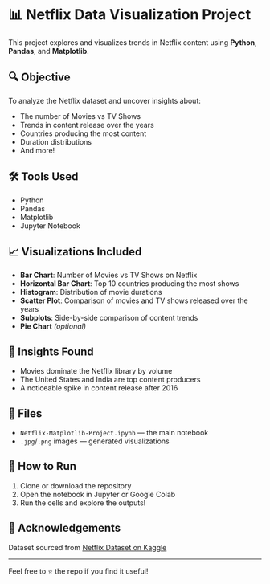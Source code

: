 # 📊 Netflix Data Visualization Project

This project explores and visualizes trends in Netflix content using **Python**, **Pandas**, and **Matplotlib**.

## 🔍 Objective
To analyze the Netflix dataset and uncover insights about:
- The number of Movies vs TV Shows
- Trends in content release over the years
- Countries producing the most content
- Duration distributions
- And more!

## 🛠️ Tools Used
- Python
- Pandas
- Matplotlib
- Jupyter Notebook

## 📈 Visualizations Included
- **Bar Chart**: Number of Movies vs TV Shows on Netflix
- **Horizontal Bar Chart**: Top 10 countries producing the most shows
- **Histogram**: Distribution of movie durations
- **Scatter Plot**: Comparison of movies and TV shows released over the years
- **Subplots**: Side-by-side comparison of content trends
- **Pie Chart** *(optional)*

## 🧠 Insights Found
- Movies dominate the Netflix library by volume
- The United States and India are top content producers
- A noticeable spike in content release after 2016

## 📁 Files
- `Netflix-Matplotlib-Project.ipynb` — the main notebook
- `.jpg`/`.png` images — generated visualizations

## 🚀 How to Run
1. Clone or download the repository
2. Open the notebook in Jupyter or Google Colab
3. Run the cells and explore the outputs!

## 🙌 Acknowledgements
Dataset sourced from [Netflix Dataset on Kaggle](https://www.kaggle.com/shivamb/netflix-shows)

---

Feel free to ⭐ the repo if you find it useful!


